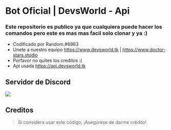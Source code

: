 # Bot Oficial | DevsWorld - Api
### Este repositorio es publico ya que cualquiera puede hacer los comandos pero este es mas mas facil solo clonar y ya :)

  * Codificado por Random.#6963
  * Unete a nuestro equipo https://www.devsworld.tk | https://www.doctor-stars.studio
  * Porfavor no quites los creditos :(
  * Api usada https://api.devsworld.tk 
## Servidor de Discord
<a href="https://discord.gg/YZFZnemwMK"><img src="https://discord.com/api/guilds/843200863647301653/widget.png?style=banner2"></a>
## Creditos
> Si considera usar este código, ¡Asegúrese de darme crédito!